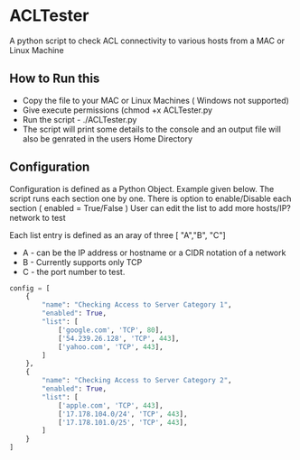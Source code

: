# ACLTester

A python script to check ACL connectivity to various hosts from a MAC or Linux Machine

## How to Run this

 - Copy the file to your MAC or Linux Machines ( Windows not supported)
 - Give execute permissions (chmod +x ACLTester.py
 - Run the script - ./ACLTester.py
 - The script will print some details to the console and an output file will also be genrated in the users Home Directory


## Configuration 

Configuration is defined as a Python Object. Example given below.
The script runs each section one by one.
There is option to enable/Disable each section ( enabled = True/False )
User can edit the list to add more hosts/IP?network to test

Each list entry is defined as an aray of three
 [ "A","B", "C"]
-  A - can be the IP address or hostname or a CIDR notation of a network
-  B - Currently supports only TCP
- C - the port number to test.
 
```python
config = [
    {
        "name": "Checking Access to Server Category 1",
        "enabled": True,
        "list": [
            ['google.com', 'TCP', 80],
            ['54.239.26.128', 'TCP', 443],
            ['yahoo.com', 'TCP', 443],
        ]
    },
    {
        "name": "Checking Access to Server Category 2",
        "enabled": True,
        "list": [
            ['apple.com', 'TCP', 443],
            ['17.178.104.0/24', 'TCP', 443],
            ['17.178.101.0/25', 'TCP', 443],
        ]
    }
]
```
